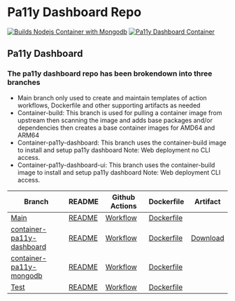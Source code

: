 # Pa11y Dashboard Repo

[![Builds Nodejs Container with Mongodb](https://github.com/nateprice18f/container-pa11y-test/actions/workflows/container-build.yml/badge.svg)](https://github.com/nateprice18f/container-pa11y-test/actions/workflows/container-build.yml) 
[![Pa11y Dashboard Container](https://github.com/nateprice18f/container-pa11y-test/actions/workflows/cotainer-pa11y-dashboard.yml/badge.svg?branch=container-pa11y-dashboard)](https://github.com/nateprice18f/container-pa11y-test/actions/workflows/cotainer-pa11y-dashboard.yml)

## Pa11y Dashboard 
### The pa11y dashboard repo has been brokendown into three branches
- Main branch only used to create and maintain templates of action workflows, Dockerfile and other supporting artifacts as needed 
- Container-build: This branch is used for pulling a container image from upstream then scanning the image and adds base packages and/or dependencies then creates a base container images for AMD64 and ARM64  
- Container-pa11y-dashboard: This branch uses the container-build image to install and setup pa11y dashboard Note: Web deployment no CLI access.
- Container-pa11y-dashboard-ui: This branch uses the container-build image to install and setup pa11y dashboard Note: Web deployment CLI access.

| Branch | README | Github Actions | Dockerfile | Artifact |
| ------ | ------ | ------ | ------ | ------ |
| [Main](https://github.com/nateprice18f/container-pa11y-test) | [README](https://github.com/nateprice18f/container-pa11y-test/blob/main/README.md) | [Workflow](https://github.com/nateprice18f/container-pa11y-test/blob/main/.github/workflows/template.yml) | [Dockerfile](https://github.com/nateprice18f/container-pa11y-test/blob/main/Dockerfile) |
| [container-pa11y-dashboard](https://github.com/nateprice18f/container-pa11y-test/tree/container-pa11y-dashboard) | [README](https://github.com/nateprice18f/container-pa11y-test/blob/container-pa11y-dashboard/README.md) | [Workflow](https://github.com/nateprice18f/container-pa11y-test/blob/container-pa11y-dashboard/.github/workflows/cotainer-pa11y-dashboard.yml) | [Dockerfile](https://github.com/nateprice18f/container-pa11y-test/blob/container-pa11y-dashboard/Dockerfile) | [Download]() |
| [container-pa11y-mongodb](https://github.com/nateprice18f/container-pa11y-test/tree/container-pa11y-mongodb) | [README](https://github.com/nateprice18f/container-pa11y-test/blob/container-pa11y-mongodb/README.md) | [Workflow](https://github.com/nateprice18f/container-pa11y-test/blob/container-pa11y-mongodb/.github/workflows/container-pa11y-mongodb.yml) | [Dockerfile](https://github.com/nateprice18f/container-pa11y-test/blob/container-pa11y-mongodb/Dockerfile) |
| [Test]() | [README](https://breakdance.github.io/breakdance/) | [Workflow]() | [Dockerfile]() |
